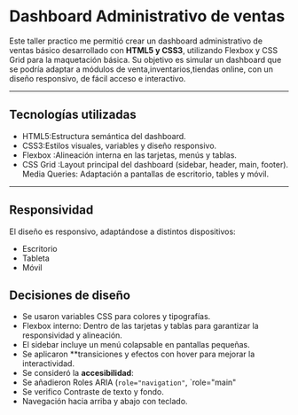 # Dashboard Administrativo de ventas

Este taller practico me permitió crear un  dashboard administrativo de ventas básico desarrollado con **HTML5 y CSS3**, utilizando Flexbox y CSS Grid para la maquetación
básica. Su objetivo es simular un dashboard que se podría adaptar a módulos de venta,inventarios,tiendas online, con un diseño responsivo, de fácil acceso e interactivo.   


---

##  Tecnologías utilizadas
- HTML5:Estructura semántica del dashboard.  
- CSS3:Estilos visuales, variables y diseño responsivo.  
- Flexbox :Alineación interna en las tarjetas, menús y tablas.  
- CSS Grid :Layout principal del dashboard (sidebar, header, main, footer).
  Media Queries: Adaptación a pantallas de escritorio, tables y móvil.  

---

## Responsividad
El diseño es responsivo, adaptándose a distintos dispositivos:
- Escritorio
- Tableta
- Móvil


## Decisiones de diseño
- Se usaron variables CSS para colores y tipografías.
- Flexbox interno: Dentro de las tarjetas y tablas  para garantizar la responsividad y   alineación.  
- El sidebar incluye un menú colapsable en pantallas pequeñas.  
- Se aplicaron **transiciones y efectos con hover para mejorar la interactividad.  
- Se consideró la **accesibilidad**:
- Se añadieron Roles ARIA (`role="navigation"`, `role="main"
- Se verifico Contraste de texto y fondo. 
- Navegación hacia arriba y abajo con teclado.  

